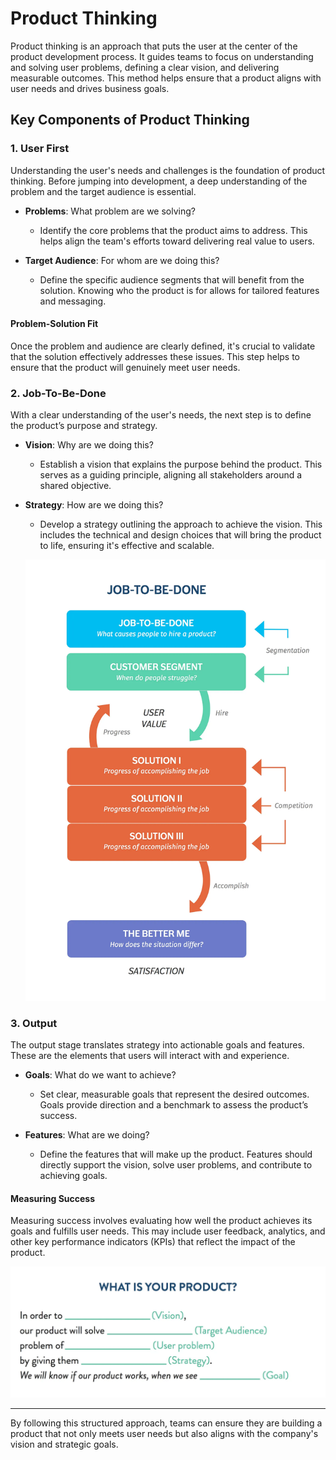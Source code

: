 

# Product Thinking

Product thinking is an approach that puts the user at the center of the product development process. It guides teams to focus on understanding and solving user problems, defining a clear vision, and delivering measurable outcomes. This method helps ensure that a product aligns with user needs and drives business goals.

## Key Components of Product Thinking

### 1. User First

Understanding the user's needs and challenges is the foundation of product thinking. Before jumping into development, a deep understanding of the problem and the target audience is essential.

- **Problems**: What problem are we solving?
  - Identify the core problems that the product aims to address. This helps align the team's efforts toward delivering real value to users.

- **Target Audience**: For whom are we doing this?
  - Define the specific audience segments that will benefit from the solution. Knowing who the product is for allows for tailored features and messaging.

#### Problem-Solution Fit
Once the problem and audience are clearly defined, it's crucial to validate that the solution effectively addresses these issues. This step helps to ensure that the product will genuinely meet user needs.

### 2. Job-To-Be-Done

With a clear understanding of the user's needs, the next step is to define the product’s purpose and strategy.

- **Vision**: Why are we doing this?
  - Establish a vision that explains the purpose behind the product. This serves as a guiding principle, aligning all stakeholders around a shared objective.

- **Strategy**: How are we doing this?
  - Develop a strategy outlining the approach to achieve the vision. This includes the technical and design choices that will bring the product to life, ensuring it's effective and scalable.

  ![Job done process](../../../static/img/job_to_be_done.webp)

### 3. Output

The output stage translates strategy into actionable goals and features. These are the elements that users will interact with and experience.

- **Goals**: What do we want to achieve?
  - Set clear, measurable goals that represent the desired outcomes. Goals provide direction and a benchmark to assess the product’s success.

- **Features**: What are we doing?
  - Define the features that will make up the product. Features should directly support the vision, solve user problems, and contribute to achieving goals.

#### Measuring Success
Measuring success involves evaluating how well the product achieves its goals and fulfills user needs. This may include user feedback, analytics, and other key performance indicators (KPIs) that reflect the impact of the product.

![Product Thinking Questions](../../../static/img/what_is_the_product_questions.webp)

---

By following this structured approach, teams can ensure they are building a product that not only meets user needs but also aligns with the company's vision and strategic goals.

